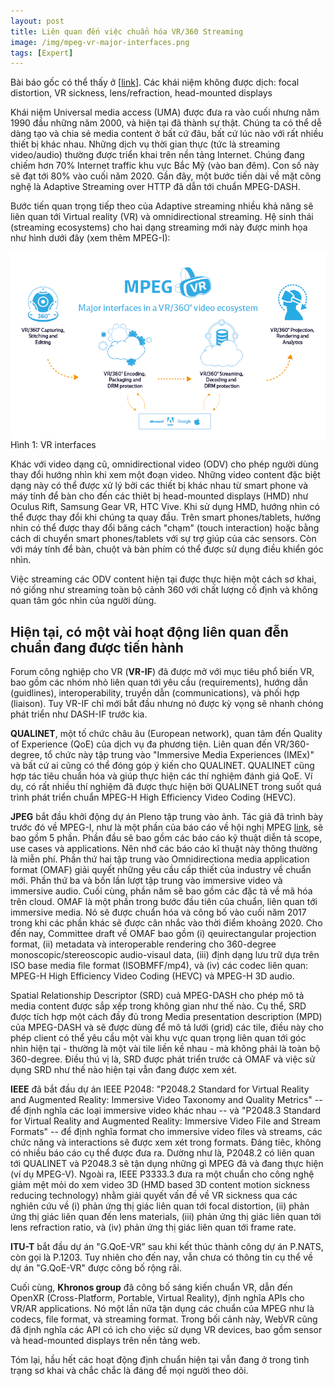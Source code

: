 ```yaml
---
layout: post
title: Liên quan đến việc chuẩn hóa VR/360 Streaming
image: /img/mpeg-vr-major-interfaces.png
tags: [Expert]
---
```


Bài báo gốc có thể thấy ở [[link](https://multimediacommunication.blogspot.jp/2017/04/vr360-streaming-standardization-related.html)]. Các khái niệm không được dịch: focal distortion, VR sickness, lens/refraction, head-mounted displays

Khái niệm Universal media access (UMA) được đưa ra vào cuối nhưng năm 1990 đầu những năm 2000, và hiện tại đã thành sự thật. Chúng ta có thể dễ dàng tạo và chia sẻ media content ở bất cứ đâu, bất cứ lúc nào với rất nhiều thiết bị khác nhau. Những dịch vụ thời gian thực (tức là streaming video/audio) thường được triển khai trên nền tảng Internet. Chúng đang chiếm hơn 70% Internet traffic khu vực Bắc Mỹ (vào ban đêm). Con số này sẽ đạt tới 80% vào cuối năm 2020. Gần đây, một bước tiến dài về mặt công nghệ là Adaptive Streaming over HTTP đã dẫn tới chuẩn MPEG-DASH.

Bước tiến quan trọng tiếp theo của Adaptive streaming nhiều khả năng sẽ liên quan tới Virtual reality (VR) và omnidirectional streaming. Hệ sinh thái (streaming ecosystems) cho hai dạng streaming mới này được minh họa như hình dưới đây (xem thêm MPEG-I):

<div class="imgcap">
 <img src ="/img/mpeg-vr-major-interfaces.png" align = "center" width = "800">
 <div class = "thecap"> Hình 1: VR interfaces </div>
</div>

Khác với video dạng cũ, omnidirectional video (ODV) cho phép người dùng thay đổi hướng nhìn khi xem một đoạn video. Những video content đặc biệt dạng này có thể được xử lý bởi các thiết bị khác nhau từ smart phone và máy tính để bàn cho đến các thiêt bị head-mounted displays (HMD) như Oculus Rift, Samsung Gear VR, HTC Vive. Khi sử dụng HMD, hướng nhìn có thể được thay đổi khi chúng ta quay đầu. Trên smart phones/tablets, hướng nhin có thể được thay đổi băng cách "chạm" (touch interaction) hoặc bằng cách di chuyển smart phones/tablets với sự trợ giúp của các sensors. Còn với máy tính để bàn, chuột và bàn phím có thể được sử dụng điều khiển góc nhìn. 

Việc streaming các ODV content hiện tại được thực hiện một cách sơ khai, nó giống như streaming toàn bộ cảnh 360 với chất lượng cố định và không quan tâm góc nhìn của người dùng.

## Hiện tại, có một vài hoạt động liên quan đễn chuẩn đang được tiến hành

Forum công nghiệp cho VR (**VR-IF**) đã được mở với mục tiêu phổ biến VR, bao gồm các nhóm nhỏ liên quan tới yêu cầu (requirements), hướng dẫn (guidlines), interoperability, truyền dẫn (communications), và phối hợp (liaison). Tuy VR-IF chỉ mới bắt đầu nhưng nó được kỳ vọng sẽ nhanh chóng phát triển như DASH-IF trước kia.

**QUALINET**, một tố chức châu âu (European network), quan tâm đến Quality of Experience (QoE) của dịch vụ đa phương tiện. Liên quan đến VR/360-degree, tổ chức này tập trung vào "Immersive Media Experiences (IMEx)" và bất cứ ai cũng có thể đóng góp ý kiến cho QUALINET. QUALINET cũng hợp tác tiêu chuẩn hóa và giúp thực hiện các thí nghiệm đánh giá QoE. Ví dụ, có rất nhiều thí nghiệm đã được thực hiện bởi QUALINET trong suốt quá trình phát triển chuẩn MPEG-H High Efficiency Video Coding (HEVC).

**JPEG** bắt đầu khởi động dự án Pleno tập trung vào ảnh. Tác giả đã trình bày trước đó về MPEG-I, như là một phần của báo cáo về hội nghị MPEG [link]({{site.url}}/2017-03-31-Chris-Feb-10), sẽ bao gồm 5 phần. Phần đầu sẽ bao gồm các báo cáo kỹ thuật diễn tả scope, use cases và applications. Nên nhớ các báo cáo kĩ thuật này thông thường là miễn phí. Phần thứ hai tập trung vào Omnidirectiona media application format (OMAF) giải quyết những yêu cầu cấp thiết của industry về chuẩn mới. Phần thứ ba và bốn lần lượt tập trung vào immersive video và immersive audio. Cuối cùng, phần năm sẽ bao gồm các đặc tả về mã hóa trên cloud. OMAF là một phần trong bước đầu tiên của chuẩn, liên quan tới immersive media. Nó sẽ được chuẩn hóa và công bố vào cuối năm 2017 trong khi các phần khác sẽ được cân nhắc vào thời điểm khoảng 2020. Cho đến nay, Committee draft về OMAF bao gồm (i) qeuirectangular projection format, (ii) metadata và interoperable rendering cho 360-degree monoscopic/stereoscopic audio-visaul data, (iii) định dạng lưu trữ dựa trên ISO base media file format (ISOBMFF/mp4), và (iv) các codec liên quan: MPEG-H High Efficiency Video Coding (HEVC) và MPEG-H 3D audio.

Spatial Relationship Descriptor (SRD) cuả MPEG-DASH cho phép mô tả media content được sắp xếp trong không gian như thế nào. Cụ thể, SRD được tích hợp một cách đầy đủ trong Media presentation description (MPD) của MPEG-DASH và sẽ được dùng để mô tả lưới (grid) các tile, điều này cho phép client có thể yêu cầu một vài khu vực quan trọng liên quan tới góc nhìn hiện tại - thường là một vài tile liền kề nhau - mà không phải là toàn bộ 360-degree. Điều thú vị là, SRD được phát triển trước cả OMAF và việc sử dụng SRD như thế nào hiện tại vẫn đang được xem xét.

**IEEE** đã bắt đầu dự án IEEE P2048: "P2048.2 Standard for Virtual Reality and Augmented Reality: Immersive Video Taxonomy and Quality Metrics" -- để định nghĩa các loại immersive video khác nhau -- và "P2048.3 Standard for Virtual Reality and Augmented Reality: Immersive Video File and Stream Formats" -- để định nghĩa format cho immersive video files và streams, các chức năng và interactions sẽ được xem xét trong formats. Đáng tiêc, không có nhiều báo cáo cụ thể được đưa ra. Dường như là, P2048.2 có liên quan tới QUALINET và P2048.3 sẽ tận dụng những gì MPEG đã và đang thực hiện (ví dụ MPEG-V). Ngoài ra, IEEE P3333.3 đưa ra một chuẩn cho công nghệ giảm mệt mỏi do xem video 3D (HMD based 3D content motion sickness reducing technology) nhằm giải quyết vấn đề về VR sickness qua các nghiên cứu về (i) phản ứng thị giác liên quan tới focal distortion, (ii) phản ứng thị giác liên quan đến lens materials, (iii) phản ứng thị giác liên quan tới lens refraction ratio, và (iv) phản ứng thị giác liên quan tới frame rate. 

**ITU-T** bắt đầu dự án "G.QoE-VR” sau khi kết thúc thành công dự án P.NATS, còn gọi là P.1203. Tuy nhiên cho đến nay, vẫn chưa có thông tin cụ thể về dự án "G.QoE-VR" được công bố rộng rãi. 

Cuối cùng, **Khronos group** đã công bố sáng kiến chuẩn VR, dẫn đến OpenXR (Cross-Platform, Portable, Virtual Reality), định nghĩa APIs cho VR/AR applications. Nó một lần nữa tận dụng các chuẩn của MPEG như là codecs, file format, và streaming format. Trong bối cảnh này, WebVR cũng đã định nghĩa các API có ich cho việc sử dụng VR devices, bao gồm sensor và head-mounted displays trên nền tảng web. 

Tóm lại, hầu hết các hoạt động định chuẩn hiện tại vẫn đang ở trong tình trạng sơ khai và chắc chắc là đáng để mọi người theo dõi.
